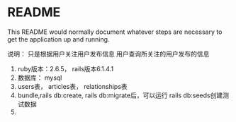 # README

This README would normally document whatever steps are necessary to get the
application up and running.

说明：
  只是根据用户关注用户发布信息
用户查询所关注的用户发布的信息



1. ruby版本：2.6.5， rails版本6.1.4.1
2. 数据库： mysql 
3. users表， articles表， relationships表
4. bundle,rails db:create, rails db:migrate后，可以运行 rails db:seeds创建测试数据
5. 

